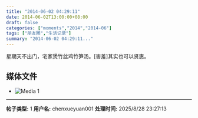```yaml
---
title: "2014-06-02 04:29:11"
date: 2014-06-02T13:00:00+08:00
draft: false
categories: ["moments","2014","2014-06"]
tags: ["朋友圈","生活记录"]
summary: "2014-06-02 04:29:11..."
---
```


星期天不出门，宅家煲竹丝鸡竹笋汤。[害羞]其实也可以贤惠。

## 媒体文件

- ![Media 1](/Moments/photos/2014-06-02/201406020429110.jpg)

---

**帖子类型:** 1
**用户名:** chenxueyuan001
**处理时间:** 2025/8/28 23:27:13